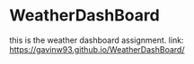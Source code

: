 # WeatherDashBoard
this is the weather dashboard assignment. 
link:  https://gavinw93.github.io/WeatherDashBoard/
